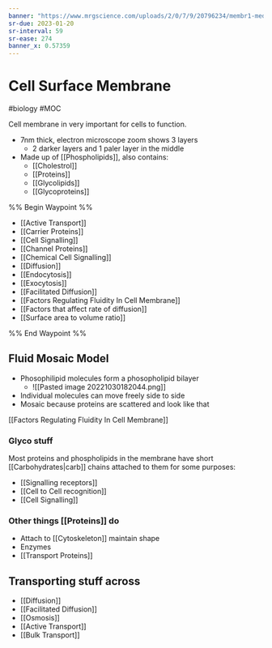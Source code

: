 ```yaml
---
banner: "https://www.mrgscience.com/uploads/2/0/7/9/20796234/membr1-med-hr_orig.jpeg"
sr-due: 2023-01-20
sr-interval: 59
sr-ease: 274
banner_x: 0.57359
---
```

# Cell Surface Membrane
#biology #MOC 

Cell membrane in very important for cells to function.
- 7nm thick, electron microscope zoom shows 3 layers
	- 2 darker layers and 1 paler layer in the middle 
- Made up of [[Phospholipids]], also contains:
	- [[Cholestrol]]
	- [[Proteins]]
	- [[Glycolipids]]
	- [[Glycoproteins]]

%% Begin Waypoint %%
- [[Active Transport]]
- [[Carrier Proteins]]
- [[Cell Signalling]]
- [[Channel Proteins]]
- [[Chemical Cell Signalling]]
- [[Diffusion]]
- [[Endocytosis]]
- [[Exocytosis]]
- [[Facilitated Diffusion]]
- [[Factors Regulating Fluidity In Cell Membrane]]
- [[Factors that affect rate of diffusion]]
- [[Surface area to volume ratio]]

%% End Waypoint %%

## Fluid Mosaic Model
- Phosophilipid molecules form a phosopholipid bilayer
	- ![[Pasted image 20221030182044.png]]
- Individual molecules can move freely side to side
- Mosaic because proteins are scattered and look like that

[[Factors Regulating Fluidity In Cell Membrane]]

### Glyco stuff
Most proteins and phospholipids in the membrane have short [[Carbohydrates|carb]] chains attached to them for some purposes:
- [[Signalling receptors]]
- [[Cell to Cell recognition]]
- [[Cell Signalling]]
### Other things [[Proteins]] do
- Attach to [[Cytoskeleton]] maintain shape
- Enzymes
- [[Transport Proteins]]

## Transporting stuff across
- [[Diffusion]]
- [[Facilitated Diffusion]]
- [[Osmosis]]
- [[Active Transport]]
- [[Bulk Transport]]